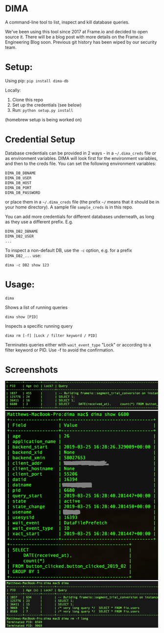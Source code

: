 
# DIMA

A command-line tool to list, inspect and kill database queries.

We've been using this tool since 2017 at Frame.io and decided to open source it. There will be a blog post with more details on the Frame.io Engineering Blog soon. Previous git history has been wiped by our security team.

# Setup:

Using pip: `pip install dima-db`

Locally:
1. Clone this repo
2. Set up the credentials (see below)
3. Run: `python setup.py install`

(homebrew setup is being worked on)

# Credential Setup

Database credentials can be provided in 2 ways - in a `~/.dima_creds` file or as environment variables. DIMA will look first for the environment variables, and then to the creds file. You can set the following environment variables:

	DIMA_DB_DBNAME
	DIMA_DB_USER
	DIMA_DB_HOST
	DIMA_DB_PORT
	DIMA_DB_PASSWORD

or place them in a `~/.dima_creds` file (the prefix `~/` means that it should be in your home directory). A sample file `sample_creds` is in this repo. 

You can add more credentials for different databases underneath, as long as they use a different prefix. E.g.

	DIMA_DB2_DBNAME
	DIMA_DB2_USER
	...

To inspect a non-default DB, use the `-c` option, e.g. for a prefix `DIMA_DB2_...` use:

	dima -c DB2 show 123

# Usage:

	dima
Shows a list of running queries

	dima show [PID]
Inspects a specific running query

	dima rm [-f] [Lock / filter keyword / PID]	

Terminates queries either with `wait_event_type` "Lock" or according to a filter keyword or PID. Use -f to avoid the confirmation.

# Screenshots

<img src="https://github.com/Frameio/homebrew-dima/raw/master/img/dima_cmd.png" alt="dima command" width="500"/>
<img src="https://github.com/Frameio/homebrew-dima/raw/master/img/dima_show_cmd.png" alt="dima show command" width="500"/>
<img src="https://github.com/Frameio/homebrew-dima/raw/master/img/dima_rm_cmd.png" alt="dima rm command" width="500"/>

